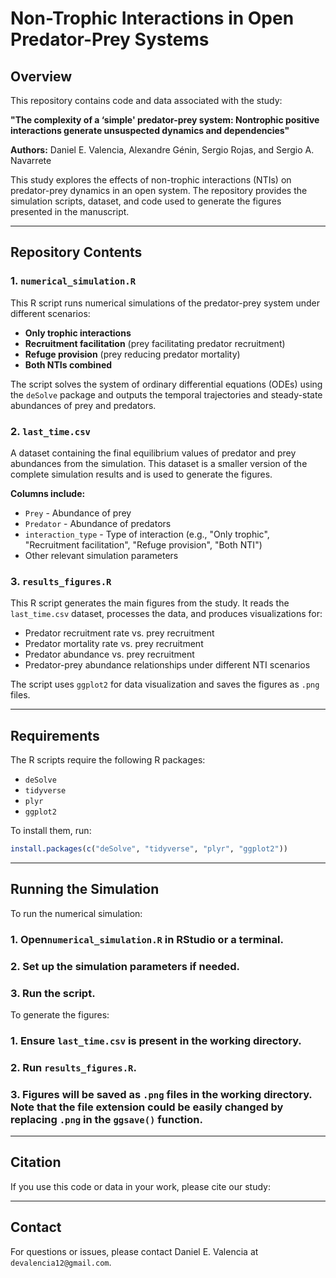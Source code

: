 # Non-Trophic Interactions in Open Predator-Prey Systems

## Overview
This repository contains code and data associated with the study:

**"The complexity of a ‘simple' predator-prey system: Nontrophic positive interactions generate unsuspected dynamics and dependencies"**

**Authors:** Daniel E. Valencia, Alexandre Génin, Sergio Rojas, and Sergio A. Navarrete

This study explores the effects of non-trophic interactions (NTIs) on predator-prey dynamics in an open system. The repository provides the simulation scripts, dataset, and code used to generate the figures presented in the manuscript.

---

## Repository Contents

### 1. `numerical_simulation.R`
This R script runs numerical simulations of the predator-prey system under different scenarios:
- **Only trophic interactions**
- **Recruitment facilitation** (prey facilitating predator recruitment)
- **Refuge provision** (prey reducing predator mortality)
- **Both NTIs combined**

The script solves the system of ordinary differential equations (ODEs) using the `deSolve` package and outputs the temporal trajectories and steady-state abundances of prey and predators.

### 2. `last_time.csv`
A dataset containing the final equilibrium values of predator and prey abundances from the simulation. This dataset is a smaller version of the complete simulation results and is used to generate the figures.

**Columns include:**
- `Prey` - Abundance of prey
- `Predator` - Abundance of predators
- `interaction_type` - Type of interaction (e.g., "Only trophic", "Recruitment facilitation", "Refuge provision", "Both NTI")
- Other relevant simulation parameters

### 3. `results_figures.R`
This R script generates the main figures from the study. It reads the `last_time.csv` dataset, processes the data, and produces visualizations for:
- Predator recruitment rate vs. prey recruitment
- Predator mortality rate vs. prey recruitment
- Predator abundance vs. prey recruitment
- Predator-prey abundance relationships under different NTI scenarios

The script uses `ggplot2` for data visualization and saves the figures as `.png` files.

---

## Requirements
The R scripts require the following R packages:

- `deSolve`
- `tidyverse`
- `plyr`
- `ggplot2`

To install them, run:
```r
install.packages(c("deSolve", "tidyverse", "plyr", "ggplot2"))
```
---

## Running the Simulation

To run the numerical simulation:

### 1. Open`numerical_simulation.R` in RStudio or a terminal.
### 2. Set up the simulation parameters if needed.
### 3. Run the script.

To generate the figures:

### 1. Ensure `last_time.csv` is present in the working directory.
### 2. Run `results_figures.R`.
### 3. Figures will be saved as `.png` files in the working directory. Note that the file extension could be easily changed by replacing `.png` in the `ggsave()` function.

---

## Citation

If you use this code or data in your work, please cite our study:

---
## Contact

For questions or issues, please contact Daniel E. Valencia at `devalencia12@gmail.com`.
